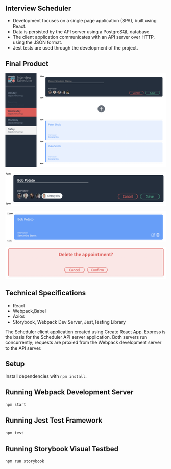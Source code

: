 ## Interview Scheduler

- Development focuses on a single page application (SPA), built using React.
- Data is persisted by the API server using a PostgreSQL database.
- The client application communicates with an API server over HTTP, using the JSON format.
- Jest tests are used through the development of the project.

## Final Product

!["main view"](https://github.com/OlgaShilenkova/scheduler/blob/master/docs/main-view.png?raw=true)

!["book appointment"](https://github.com/OlgaShilenkova/scheduler/blob/master/docs/book-appointment.png?raw=true)

!["edit or cancel appointment"](https://github.com/OlgaShilenkova/scheduler/blob/master/docs/edit-or-cancel-appointment.png?raw=true)

!["re-ask befor deletion"](https://github.com/OlgaShilenkova/scheduler/blob/master/docs/reask-about-deletion.png?raw=true)

## Technical Specifications

- React
- Webpack,Babel
- Axios
- Storybook, Webpack Dev Server, Jest,Testing Library

The Scheduler client application created using Create React App. Express is the basis for the Scheduler API server application.
Both servers run concurrently; requests are proxied from the Webpack development server to the API server.

## Setup

Install dependencies with `npm install`.

## Running Webpack Development Server

```sh
npm start
```

## Running Jest Test Framework

```sh
npm test
```

## Running Storybook Visual Testbed

```sh
npm run storybook
```
